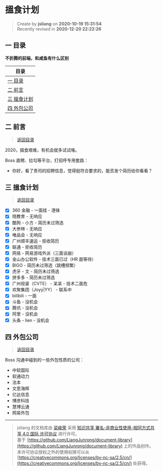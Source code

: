 搵食计划
===

> Create by **jsliang** on **2020-10-19 15:31:54**  
> Recently revised in **2020-12-20 22:22:26**

<!-- 目录开始 -->
## <a name="chapter-one" id="chapter-one"></a>一 目录

**不折腾的前端，和咸鱼有什么区别**

| 目录 |
| --- |
| [一 目录](#chapter-one) |
| <a name="catalog-chapter-two" id="catalog-chapter-two"></a>[二 前言](#chapter-two) |
| <a name="catalog-chapter-three" id="catalog-chapter-three"></a>[三 搵食计划](#chapter-three) |
| <a name="catalog-chapter-four" id="catalog-chapter-four"></a>[四 外包公司](#chapter-four) |
<!-- 目录结束 -->

## <a name="chapter-two" id="chapter-two"></a>二 前言

> [返回目录](#chapter-one)

2020，搵食艰难，有机会就多试试咯。

Boss 直聘、拉勾等平台，打招呼专用套路：

* 你好，看了贵司的招聘信息，觉得挺符合要求的，能否发个简历给你看看？

## <a name="chapter-three" id="chapter-three"></a>三 搵食计划

> [返回目录](#chapter-one)

* [x] 360 金融 - 一面挂 - 港锋
* [x] 晓教育 - 无响应
* [x] 酷狗 - 小方 - 简历未过筛选
* [x] 大参林 - 无响应
* [x] 唯品会 - 无响应
* [x] 广州顺丰速运 - 拒收简历
* [x] 联通 - 拒收简历
* [x] 网易 - 网易游戏外派（三面谈崩）
* [x] 金山办公软件 - 技术三面已过（HR 面等待）
* [x] BIGO - 简历未过筛选（跳槽频繁）
* [x] 虎牙 - 文 - 简历未过筛选
* [x] 拼多多 - 简历未过筛选
* [x] 广州视睿（CVTE） - 呆呆 - 技术二面危
* [x] 欢聚集团（Joyy|YY） - 联系中
* [x] bilibili - 一面
* [x] 斗鱼 - 没机会
* [x] 腾讯 - 没机会
* [x] 阿里 - 没机会
* [x] 头条 - lien - 没机会

## <a name="chapter-four" id="chapter-four"></a>四 外包公司

> [返回目录](#chapter-one)

Boss 沟通中碰到的一些外包性质的公司：

* 中软国际
* 软通动力
* 法本
* 文思海辉
* 亿达信息
* 博彦科技
* 慧博云通
* 网易外包

---

> jsliang 的文档库由 [梁峻荣](https://github.com/LiangJunrong) 采用 [知识共享 署名-非商业性使用-相同方式共享 4.0 国际 许可协议](http://creativecommons.org/licenses/by-nc-sa/4.0/) 进行许可。<br/>基于 [https://github.com/LiangJunrong/document-library](https://github.com/LiangJunrong/document-library) 上的作品创作。<br/>本许可协议授权之外的使用权限可以从 [https://creativecommons.org/licenses/by-nc-sa/2.5/cn/](https://creativecommons.org/licenses/by-nc-sa/2.5/cn/) 处获得。
